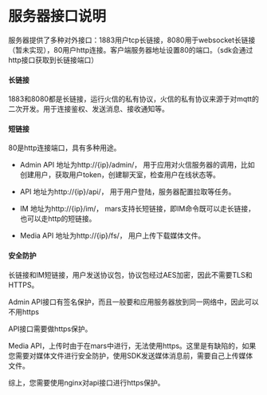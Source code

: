 # 服务器接口说明
服务器提供了多种对外接口：1883用户tcp长链接，8080用于websocket长链接（暂未实现），80用户http连接。客户端服务器地址设置80的端口。（sdk会通过http接口获取到长链接端口）

#### 长链接
1883和8080都是长链接，运行火信的私有协议，火信的私有协议来源于对mqtt的二次开发。用于连接鉴权、发送消息、接收通知等。

#### 短链接
80是http连接端口，具有多种用途。

* Admin API
地址为http://{ip}/admin/， 用于应用对火信服务器的调用，比如创建用户，获取用户token，创建聊天室，检查用户在线状态等。

* API
地址为http://{ip}/api/， 用于用户登陆，服务器配置拉取等任务。

* IM
地址为http://{ip}/im/， mars支持长短链接，即IM命令既可以走长链接，也可以走http的短链接。

* Media API
地址为http://{ip}/fs/， 用户上传下载媒体文件。

#### 安全防护
长链接和IM短链接，用户发送协议包，协议包经过AES加密，因此不需要TLS和HTTPS。

Admin API接口有签名保护，而且一般要和应用服务器放到同一网络中，因此可以不用https

API接口需要做https保护。

Media API，上传时由于在mars中进行，无法使用https。这里是有缺陷的，如果您需要对媒体文件进行安全防护，使用SDK发送媒体消息前，需要自己上传媒体文件。

综上，您需要使用nginx对api接口进行https保护。
